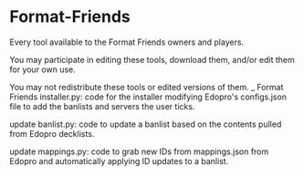 # Format-Friends
Every tool available to the Format Friends owners and players.

You may participate in editing these tools, download them, and/or edit them for your own use.

You may not redistribute these tools or edited versions of them.
_
Format Friends installer.py:
code for the installer modifying Edopro's configs.json file to add the banlists and servers the user ticks.

update banlist.py:
code to update a banlist based on the contents pulled from Edopro decklists.

update mappings.py:
code to grab new IDs from mappings.json from Edopro and automatically applying ID updates to a banlist.
